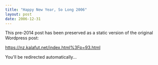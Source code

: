 ```yaml
---
title: "Happy New Year, So Long 2006"
layout: post
date: 2006-12-31
---
```


This pre-2014 post has been preserved as a static version of the original Wordpress post:

https://nz.kalafut.net/index.html%3Fp=93.html

You'll be redirected automatically...

<head>
  <meta http-equiv="refresh" content="5;url=https://nz.kalafut.net/index.html%3Fp=93.html">
</head>

